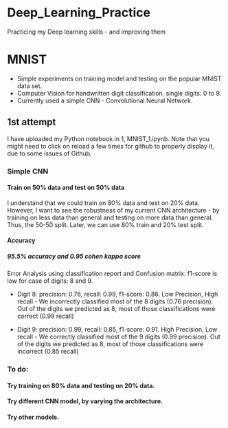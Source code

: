# Deep_Learning_Practice
Practicing my Deep learning skills - and improving them

# MNIST 
- Simple experiments on training model and testing on the popular MNIST data set. 
- Computer Vision for handwritten digit classification, single digits: 0 to 9.
- Currently used a simple CNN - Convolutional Neural Network.

## 1st attempt
I have uploaded my Python notebook in 1, MNIST_1.ipynb. Note that you might need to click on reload a few times for github to properly display it, due to some issues of Github.
### Simple CNN
#### Train on 50% data and test on 50% data
I understand that we could train on 80% data and test on 20% data. However, I want to see the robustness of my current CNN architecture - by training on less data than general and testing on more data than general. Thus, the 50-50 split. Later, we can use 80% train and 20% test split.
#### Accuracy 
##### 95.5% accuracy and 0.95 cohen kappa score
Error Analysis using classification report and Confusion matrix: f1-score is low for case of digits: 8 and 9.

- Digit 8: precision: 0.76, recall: 0.99, f1-score: 0.86. Low Precision, High recall - We incorrectly classified most of the 8 digits (0.76 precision). Out of the digits we predicted as 8, most of those classifications were correct (0.99 recall)

- Digit 9: precision: 0.99, recall: 0.85, f1-score: 0.91. High Precision, Low recall - We correctly classified most of the 9 digits (0.99 precision). Out of the digits we predicted as 8, most of those classifications were incorrect (0.85 recall) 

### To do:

#### Try training on 80% data and testing on 20% data.
#### Try different CNN model, by varying the architecture.
#### Try other models.
